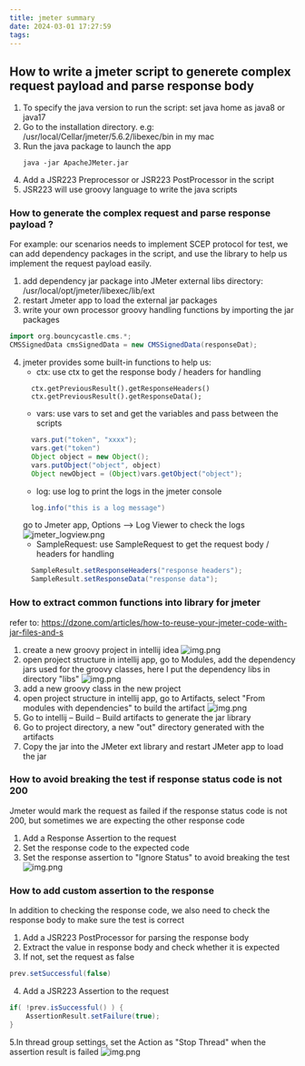 ```yaml
---
title: jmeter summary
date: 2024-03-01 17:27:59
tags:
---
```

## How to write a jmeter script to generete complex request payload and parse response body
1. To specify the java version to run the script: set java home as java8 or java17 
2. Go to the installation directory. e.g: /usr/local/Cellar/jmeter/5.6.2/libexec/bin in my mac
3. Run the java package to launch the app
    ```
    java -jar ApacheJMeter.jar
    ```
4. Add a JSR223 Preprocessor or JSR223 PostProcessor in the script 
5. JSR223 will use groovy language to write the java scripts 

### How to generate the complex request and parse response payload ?
For example: our scenarios needs to implement SCEP protocol for test, we can add dependency packages in the script, 
and use the library to help us implement the request payload easily.

1. add dependency jar package into JMeter external libs directory:  /usr/local/opt/jmeter/libexec/lib/ext
2. restart Jmeter app to load the external jar packages
3. write your own processor groovy handling functions by importing the jar packages 
```groovy
import org.bouncycastle.cms.*;
CMSSignedData cmsSignedData = new CMSSignedData(responseDat);
```
4. jmeter provides some built-in functions to help us: 
      * ctx: use ctx to get the response body / headers for handling
      ```
        ctx.getPreviousResult().getResponseHeaders()
        ctx.getPreviousResult().getResponseData();
      ```
      * vars: use vars to set and get the variables and pass between the scripts
      ```groovy
        vars.put("token", "xxxx");
        vars.get("token")
        Object object = new Object();
        vars.putObject("object", object)
        Object newObject = (Object)vars.getObject("object");
      ```
      * log: use log to print the logs in the jmeter console
      ```groovy
        log.info("this is a log message")
      ```
      go to Jmeter app, Options --> Log Viewer to check the logs
   <img alt="jmeter_logview.png" src="/Users/yueh/Hexo/YueBlog/source/_posts/jmeter_logview.png"/>
      * SampleRequest: use SampleRequest to get the request body / headers for handling
      ```groovy
        SampleResult.setResponseHeaders("response headers");
        SampleResult.setResponseData("response data");
      ```

### How to extract common functions into library for jmeter
refer to: https://dzone.com/articles/how-to-reuse-your-jmeter-code-with-jar-files-and-s
1. create a new groovy project in intellij idea 
![img.png](jmeter-summary/create_groovy_lib_project.png)
2. open project structure in intellij app, go to Modules, add the dependency jars used for the groovy classes, here I put the dependency libs in directory "libs"
![img.png](jmeter-summary/project_depedency.png)
3. add a new groovy class in the new project
4. open project structure in intellij app, go to Artifacts, select "From modules with dependencies" to build the artifact
![img.png](jmeter-summary/artifact_configuration.png)
5. Go to intellij – Build – Build artifacts to generate the jar library
6. Go to project directory, a new "out" directory generated with the artifacts
7. Copy the jar into the JMeter ext library and restart JMeter app to load the jar

### How to avoid breaking the test if response status code is not 200
Jmeter would mark the request as failed if the response status code is not 200, but sometimes we are expecting the other response code
1. Add a Response Assertion to the request 
2. Set the response code to the expected code 
3. Set the response assertion to "Ignore Status" to avoid breaking the test
![img.png](./jmeter-summary/response_code_not_200.png)

### How to add custom assertion to the response 
In addition to checking the response code, we also need to check the response body to make sure the test is correct 
1. Add a JSR223 PostProcessor for parsing the response body 
2. Extract the value in response body and check whether it is expected 
3. If not, set the request as false
```groovy
prev.setSuccessful(false)
```
4. Add a JSR223 Assertion to the request
```groovy
if( !prev.isSuccessful() ) {
	AssertionResult.setFailure(true);
}

```
5.In thread group settings, set the Action as "Stop Thread" when the assertion result is failed 
![img.png](jmeter-summary/action_after_sample_error.png)

      
      

   

